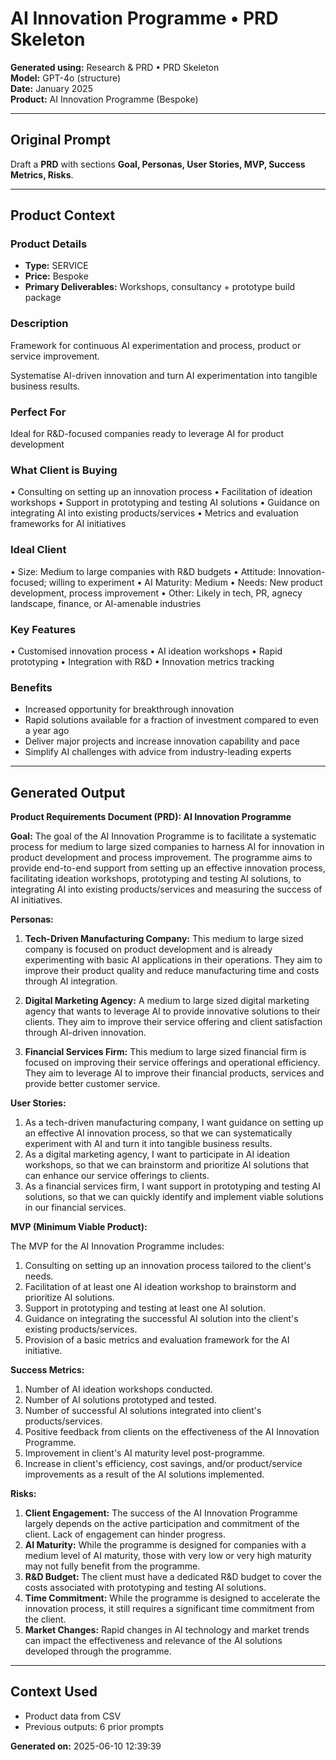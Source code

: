 # AI Innovation Programme • PRD Skeleton

**Generated using:** Research & PRD • PRD Skeleton  
**Model:** GPT-4o (structure)  
**Date:** January 2025  
**Product:** AI Innovation Programme (Bespoke)

---

## Original Prompt
Draft a **PRD** with sections **Goal, Personas, User Stories, MVP, Success Metrics, Risks**.

---

## Product Context

### **Product Details**
- **Type:** SERVICE
- **Price:** Bespoke
- **Primary Deliverables:** Workshops, consultancy + prototype build package

### **Description**
Framework for continuous AI experimentation and process, product or service improvement.

Systematise AI-driven innovation and turn AI experimentation into tangible business results.

### **Perfect For**
Ideal for R&D-focused companies ready to leverage AI for product development

### **What Client is Buying**
• Consulting on setting up an innovation process 
• Facilitation of ideation workshops 
• Support in prototyping and testing AI solutions 
• Guidance on integrating AI into existing products/services 
• Metrics and evaluation frameworks for AI initiatives

### **Ideal Client**
• Size: Medium to large companies with R&D budgets 
• Attitude: Innovation-focused; willing to experiment 
• AI Maturity: Medium 
• Needs: New product development, process improvement 
• Other: Likely in tech, PR, agnecy landscape, finance, or AI-amenable industries

### **Key Features**
• Customised innovation process 
• AI ideation workshops 
• Rapid prototyping 
• Integration with R&D 
• Innovation metrics tracking

### **Benefits**
- Increased opportunity for breakthrough innovation
- Rapid solutions available for a fraction of investment compared to even a year ago
- Deliver major projects and increase innovation capability and pace
- Simplify AI challenges with advice from industry-leading experts

---

## Generated Output

**Product Requirements Document (PRD): AI Innovation Programme**

**Goal:**
The goal of the AI Innovation Programme is to facilitate a systematic process for medium to large sized companies to harness AI for innovation in product development and process improvement. The programme aims to provide end-to-end support from setting up an effective innovation process, facilitating ideation workshops, prototyping and testing AI solutions, to integrating AI into existing products/services and measuring the success of AI initiatives.

**Personas:**

1. **Tech-Driven Manufacturing Company:** This medium to large sized company is focused on product development and is already experimenting with basic AI applications in their operations. They aim to improve their product quality and reduce manufacturing time and costs through AI integration.

2. **Digital Marketing Agency:** A medium to large sized digital marketing agency that wants to leverage AI to provide innovative solutions to their clients. They aim to improve their service offering and client satisfaction through AI-driven innovation.

3. **Financial Services Firm:** This medium to large sized financial firm is focused on improving their service offerings and operational efficiency. They aim to leverage AI to improve their financial products, services and provide better customer service.

**User Stories:**

1. As a tech-driven manufacturing company, I want guidance on setting up an effective AI innovation process, so that we can systematically experiment with AI and turn it into tangible business results.
2. As a digital marketing agency, I want to participate in AI ideation workshops, so that we can brainstorm and prioritize AI solutions that can enhance our service offerings to clients.
3. As a financial services firm, I want support in prototyping and testing AI solutions, so that we can quickly identify and implement viable solutions in our financial services.

**MVP (Minimum Viable Product):**

The MVP for the AI Innovation Programme includes:

1. Consulting on setting up an innovation process tailored to the client's needs.
2. Facilitation of at least one AI ideation workshop to brainstorm and prioritize AI solutions.
3. Support in prototyping and testing at least one AI solution.
4. Guidance on integrating the successful AI solution into the client's existing products/services.
5. Provision of a basic metrics and evaluation framework for the AI initiative.

**Success Metrics:**

1. Number of AI ideation workshops conducted.
2. Number of AI solutions prototyped and tested.
3. Number of successful AI solutions integrated into client's products/services.
4. Positive feedback from clients on the effectiveness of the AI Innovation Programme.
5. Improvement in client's AI maturity level post-programme.
6. Increase in client's efficiency, cost savings, and/or product/service improvements as a result of the AI solutions implemented.

**Risks:**

1. **Client Engagement:** The success of the AI Innovation Programme largely depends on the active participation and commitment of the client. Lack of engagement can hinder progress.
2. **AI Maturity:** While the programme is designed for companies with a medium level of AI maturity, those with very low or very high maturity may not fully benefit from the programme.
3. **R&D Budget:** The client must have a dedicated R&D budget to cover the costs associated with prototyping and testing AI solutions.
4. **Time Commitment:** While the programme is designed to accelerate the innovation process, it still requires a significant time commitment from the client.
5. **Market Changes:** Rapid changes in AI technology and market trends can impact the effectiveness and relevance of the AI solutions developed through the programme.

---

## Context Used
- Product data from CSV
- Previous outputs: 6 prior prompts

**Generated on:** 2025-06-10 12:39:39
